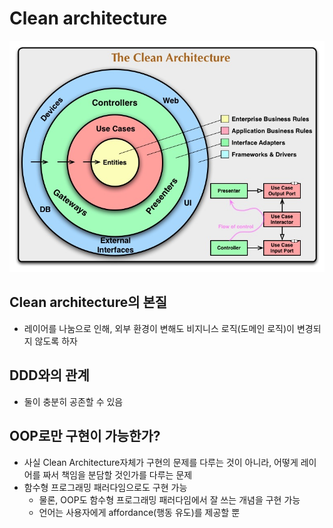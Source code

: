 # Clean architecture

![](./images/clean-architecture.jpg)

## Clean architecture의 본질

- 레이어를 나눔으로 인해, 외부 환경이 변해도 비지니스 로직(도메인 로직)이 변경되지 않도록 하자

## DDD와의 관계

- 둘이 충분히 공존할 수 있음

## OOP로만 구현이 가능한가?

- 사실 Clean Architecture자체가 구현의 문제를 다루는 것이 아니라, 어떻게 레이어를 짜서 책임을 분담할 것인가를 다루는 문제
- 함수형 프로그래밍 패러다임으로도 구현 가능
  - 물론, OOP도 함수형 프로그래밍 패러다임에서 잘 쓰는 개념을 구현 가능
  - 언어는 사용자에게 affordance(행동 유도)를 제공할 뿐
